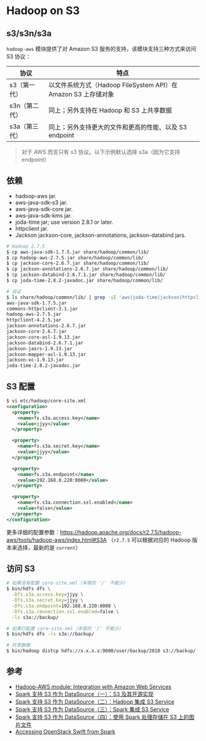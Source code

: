 # Hadoop on S3

## s3/s3n/s3a

`hadoop-aws` 模块提供了对 Amazon S3 服务的支持，该模块支持三种方式来访问 S3 协议：

| 协议          | 特点                                                           |
| ------------- | -------------------------------------------------------------- |
| s3（第一代）  | 以文件系统方式（Hadoop FileSystem API）在 Amazon S3 上存储对象 |
| s3n（第二代） | 同上；另外支持在 Hadoop 和 S3 上共享数据                       |
| s3a（第三代） | 同上；另外支持更大的文件和更高的性能、以及 S3 endpoint         |

> 对于 AWS 而言只有 s3 协议。以下示例默认选择 s3a（因为它支持 endpoint）

## 依赖

* hadoop-aws jar.
* aws-java-sdk-s3 jar.
* aws-java-sdk-core jar.
* aws-java-sdk-kms jar.
* joda-time jar; use version 2.8.1 or later.
* httpclient jar.
* Jackson jackson-core, jackson-annotations, jackson-databind jars.

```bash
# Hadoop 2.7.5
$ cp aws-java-sdk-1.7.5.jar share/hadoop/common/lib/
$ cp hadoop-aws-2.7.5.jar share/hadoop/common/lib/
$ cp jackson-core-2.6.7.jar share/hadoop/common/lib/
$ cp jackson-annotations-2.6.7.jar share/hadoop/common/lib/
$ cp jackson-databind-2.6.7.1.jar share/hadoop/common/lib/
$ cp joda-time-2.8.2-javadoc.jar share/hadoop/common/lib/
```

```bash
# 验证
$ ls share/hadoop/common/lib/ | grep -iE 'aws|joda-time|jackson|httpclient'
aws-java-sdk-1.7.5.jar
commons-httpclient-3.1.jar
hadoop-aws-2.7.5.jar
httpclient-4.2.5.jar
jackson-annotations-2.6.7.jar
jackson-core-2.6.7.jar
jackson-core-asl-1.9.13.jar
jackson-databind-2.6.7.1.jar
jackson-jaxrs-1.9.13.jar
jackson-mapper-asl-1.9.13.jar
jackson-xc-1.9.13.jar
joda-time-2.8.2-javadoc.jar
```

## S3 配置

```xml
$ vi etc/hadoop/core-site.xml
<configuration>
  <property>
    <name>fs.s3a.access.key</name>
    <value>jjyy</value>
  </property>

  <property>
    <name>fs.s3a.secret.key</name>
    <value>jjyy</value>
  </property>

  <property>
    <name>fs.s3a.endpoint</name>
    <value>192.168.8.220:8080</value>
  </property>

  <property>
    <name>fs.s3a.connection.ssl.enabled</name>
    <value>false</value>
  </property>
</configuration>
```

更多详细的配置参数：<https://hadoop.apache.org/docs/r2.7.5/hadoop-aws/tools/hadoop-aws/index.html#S3A> （`r2.7.5` 可以根据对应的 Hadoop 版本来选择，最新的是 `current`）

## 访问 S3

```bash
# 如果没有配置 core-site.xml（末尾的 '/' 不能少）
$ bin/hdfs dfs \
  -Dfs.s3a.access.key=jjyy \
  -Dfs.s3a.secret.key=jjyy \
  -Dfs.s3a.endpoint=192.168.8.220:8080 \
  -Dfs.s3a.connection.ssl.enabled=false \
  -ls s3a://backup/
```

```bash
# 如果已配置 core-site.xml（末尾的 '/' 不能少）
$ bin/hdfs dfs -ls s3a://backup/

# 共享数据
$ bin/hadoop distcp hdfs://x.x.x.x:9000/user/backup/2018 s3://backup/
```

## 参考

* [Hadoop-AWS module: Integration with Amazon Web Services](http://hadoop.apache.org/docs/current/hadoop-aws/tools/hadoop-aws/index.html)
* [Spark 支持 S3 作为 DataSource（一）：S3 及其开源实现](https://ieevee.com/tech/2016/07/25/s3-1.html)
* [Spark 支持 S3 作为 DataSource（二）：Hadoop 集成 S3 Service](https://ieevee.com/tech/2016/07/26/s3-2.html)
* [Spark 支持 S3 作为 DataSource（三）：Spark 集成 S3 Service](https://ieevee.com/tech/2016/07/27/s3-3.html)
* [Spark 支持 S3 作为 DataSource（四）：使用 Spark 处理存储在 S3 上的图片文件](https://ieevee.com/tech/2016/08/05/s3-4.html)
* [Accessing OpenStack Swift from Spark](http://spark.apache.org/docs/latest/storage-openstack-swift.html)